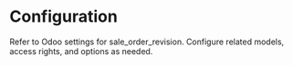 # Configuration

Refer to Odoo settings for sale_order_revision. Configure related models, access rights, and options as needed.
